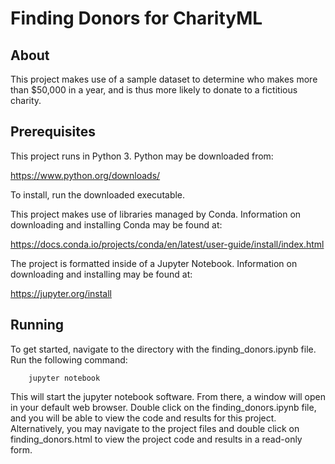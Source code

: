 # Finding Donors for CharityML

## About
This project makes use of a sample dataset to determine who makes more than $50,000 in a year, and is thus more likely to donate to a fictitious charity.

## Prerequisites

This project runs in Python 3.  Python may be downloaded from:

https://www.python.org/downloads/

To install, run the downloaded executable.

This project makes use of libraries managed by Conda.  Information on downloading and installing Conda may be found at:

https://docs.conda.io/projects/conda/en/latest/user-guide/install/index.html

The project is formatted inside of a Jupyter Notebook.  Information on downloading and installing may be found at:

https://jupyter.org/install


## Running
To get started, navigate to the directory with the finding_donors.ipynb file.  Run the following command:

		jupyter notebook

This will start the jupyter notebook software.  From there, a window will open in your default web browser.  Double click on the finding_donors.ipynb file, and you will be able to view the code and results for this project.  Alternatively, you may navigate to the project files and double click on finding_donors.html to view the project code and results in a read-only form.

